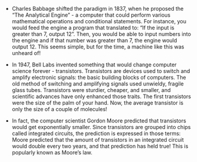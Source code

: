 - Charles Babbage shifted the paradigm in 1837, when he proposed the “The Analytical Engine” - a computer that could perform various mathematical operations and conditional statements. For instance, you would feed the engine a program that translated to: “If the input is greater than 7, output 12”. Then, you would be able to input numbers into the engine and if that number was greater than 7, the engine would output 12. This seems simple, but for the time, a machine like this was unheard of!

- In 1947, Bell Labs invented something that would change computer science forever - transistors. Transistors are devices used to switch and amplify electronic signals: the basic building blocks of computers. The old method of switching and amplifying signals used unwieldy, fragile glass tubes. Transistors were sturdier, cheaper, and smaller, and scientific advances have only enhanced those traits. The first transistors were the size of the palm of your hand. Now, the average transistor is only the size of a couple of molecules!

- In fact, the computer scientist Gordon Moore predicted that transistors would get exponentially smaller. Since transistors are grouped into chips called integrated circuits, the prediction is expressed in those terms: Moore predicted that the amount of transistors in an integrated circuit would double every two years, and that prediction has held true! This is popularly known as Moore’s law.


